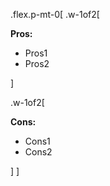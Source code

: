 .flex.p-mt-0[
.w-1of2[

**Pros:**

-   Pros1
-   Pros2

]

.w-1of2[

**Cons:**

-   Cons1
-   Cons2

]
]
